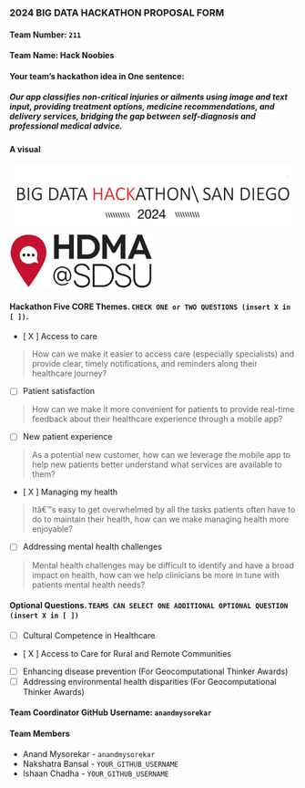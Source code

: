 ### 2024 BIG DATA HACKATHON PROPOSAL FORM

#### Team Number: `211`  

#### Team Name: Hack Noobies    

#### Your team’s hackathon idea in One sentence:
##### Our app classifies non-critical injuries or ailments using image and text input, providing treatment options, medicine recommendations, and delivery services, bridging the gap between self-diagnosis and professional medical advice.

#### A visual  
![bigdatahackathon4sd](https://github.com/BigDataForSanDiego/bigdataforsandiego.github.io/blob/main/templates/img/bigdatahackathon_sd_2024.png?raw=true "Big Data Hackathon for San Diego 2024")  
<img height="10%" width="50%" alt="HDMA" src="https://github.com/BigDataForSanDiego/bigdataforsandiego.github.io/blob/main/templates/img/hdma2.png?raw=true"> 

#### Hackathon Five CORE Themes. `CHECK ONE or TWO QUESTIONS (insert X in [ ])`.
- [ X ] Access to care
> How can we make it easier to access care (especially specialists) and provide clear, timely notifications, and reminders along their healthcare journey?
- [ ] Patient satisfaction
> How can we make it more convenient for patients to provide real-time feedback about their healthcare experience through a mobile app?
- [ ] New patient experience
> As a potential new customer, how can we leverage the mobile app to help new patients better understand what services are available to them?
- [ X ] Managing my health
> Itâ€™s easy to get overwhelmed by all the tasks patients often have to do to maintain their health, how can we make managing health more enjoyable?
- [ ] Addressing mental health challenges
> Mental health challenges may be difficult to identify and have a broad impact on health, how can we help clinicians be more in tune with patients mental health needs?

#### Optional Questions. `TEAMS CAN SELECT ONE ADDITIONAL OPTIONAL QUESTION (insert X in [ ])`
- [ ] Cultural Competence in Healthcare  
- [ X ] Access to Care for Rural and Remote Communities  
- [ ] Enhancing disease prevention (For Geocomputational Thinker Awards)  
- [ ] Addressing environmental health disparities (For Geocomputational Thinker Awards)  

#### Team Coordinator GitHub Username: `anandmysorekar`

#### Team Members
- Anand Mysorekar - `anandmysorekar`
- Nakshatra Bansal - `YOUR_GITHUB_USERNAME`
- Ishaan Chadha - `YOUR_GITHUB_USERNAME`

